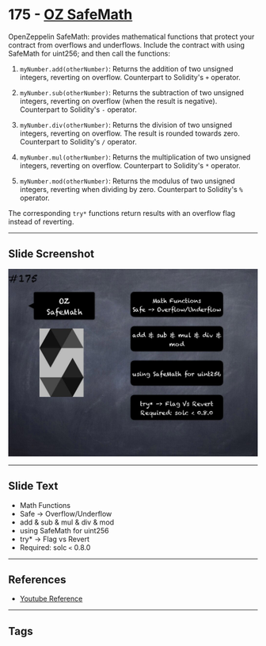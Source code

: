 # 175 - [OZ SafeMath](OZ%20SafeMath.md)
OpenZeppelin SafeMath: provides mathematical functions that protect your contract from overflows and underflows. Include the contract with using SafeMath for uint256; and then call the functions:

1. `myNumber.add(otherNumber)`: Returns the addition of two unsigned integers, reverting on overflow. Counterpart to Solidity's `+` operator.
    
2. `myNumber.sub(otherNumber)`: Returns the subtraction of two unsigned integers, reverting on overflow (when the result is negative). Counterpart to Solidity's `-` operator.
    
3. `myNumber.div(otherNumber)`: Returns the division of two unsigned integers, reverting on overflow. The result is rounded towards zero. Counterpart to Solidity's `/` operator.
    
4. `myNumber.mul(otherNumber)`: Returns the multiplication of two unsigned integers, reverting on overflow. Counterpart to Solidity's `*` operator.
    
5. `myNumber.mod(otherNumber)`: Returns the modulus of two unsigned integers, reverting when dividing by zero. Counterpart to Solidity's `%` operator.

The corresponding `try*` functions return results with an overflow flag instead of reverting.
___
## Slide Screenshot
![175.jpg](../../images/3.%20Solidity%20201/175.jpg)
___
## Slide Text
- Math Functions
- Safe -> Overflow/Underflow
- add & sub & mul & div & mod
- using SafeMath for uint256
- try* -> Flag vs Revert
- Required: solc `<` 0.8.0
___
## References
- [Youtube Reference](https://youtu.be/L_9Fk6HRwpU?t=857)
___
## Tags